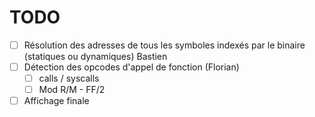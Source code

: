 # TODO

- [ ] Résolution des adresses de tous les symboles indexés par le binaire (statiques ou dynamiques) Bastien
- [ ] Détection des opcodes d'appel de fonction (Florian)
	- [ ] calls / syscalls
	- [ ] Mod R/M - FF/2
- [ ] Affichage finale
